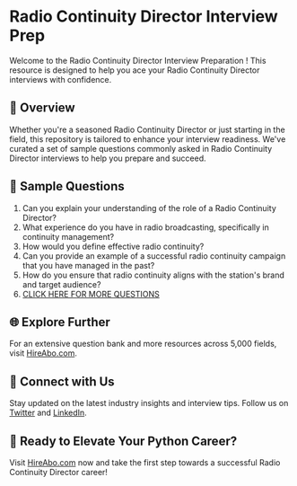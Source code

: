 # Radio Continuity Director Interview Prep

Welcome to the Radio Continuity Director Interview Preparation ! This resource is designed to help you ace your Radio Continuity Director interviews with confidence.

## 🚀 Overview

Whether you're a seasoned Radio Continuity Director or just starting in the field, this repository is tailored to enhance your interview readiness. We've curated a set of sample questions commonly asked in Radio Continuity Director interviews to help you prepare and succeed.

## 📝 Sample Questions

1. Can you explain your understanding of the role of a Radio Continuity Director?
2. What experience do you have in radio broadcasting, specifically in continuity management?
3. How would you define effective radio continuity?
4. Can you provide an example of a successful radio continuity campaign that you have managed in the past?
5. How do you ensure that radio continuity aligns with the station's brand and target audience?
6. [CLICK HERE FOR MORE QUESTIONS](https://hireabo.com/job/8_2_52/Radio%20Continuity%20Director)

## 🌐 Explore Further

For an extensive question bank and more resources across 5,000 fields, visit [HireAbo.com](https://www.hireabo.com).

## 📱 Connect with Us

Stay updated on the latest industry insights and interview tips. Follow us on [Twitter](https://twitter.com/hireabo) and [LinkedIn](https://www.linkedin.com/in/hire-abo-3609972a8/).

## 🚀 Ready to Elevate Your Python Career?

Visit [HireAbo.com](https://www.hireabo.com) now and take the first step towards a successful Radio Continuity Director career!
